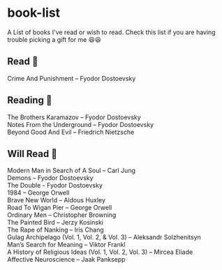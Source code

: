 # book-list
A List of books I've read or wish to read. Check this list if you are having trouble picking a gift for me :laughing::laughing:

## Read :green_book:

Crime And Punishment – Fyodor Dostoevsky </br>

## Reading :blue_book:

The Brothers Karamazov – Fyodor Dostoevsky </br>
Notes From the Underground – Fyodor Dostoevsky </br>
Beyond Good And Evil – Friedrich Nietzsche </br>

## Will Read :orange_book:

Modern Man in Search of A Soul – Carl Jung </br>
Demons – Fyodor Dostoevsky </br>
The Double - Fyodor Dostoevsky </br>
1984 – George Orwell </br>
Brave New World – Aldous Huxley </br>
Road To Wigan Pier – George Orwell </br>
Ordinary Men – Christopher Browning </br>
The Painted Bird – Jerzy Kosinski </br>
The Rape of Nanking – Iris Chang </br>
Gulag Archipelago (Vol. 1, Vol. 2, & Vol. 3) – Aleksandr Solzhenitsyn </br>
Man’s Search for Meaning – Viktor Frankl </br>
A History of Religious Ideas (Vol. 1, Vol. 2, Vol. 3) – Mircea Eliade </br>
Affective Neuroscience – Jaak Panksepp </br>
